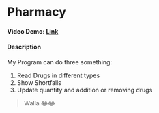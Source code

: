# Pharmacy
#### Video Demo: [Link](https://youtu.be/RH6V2-xF-vs)
#### Description

My Program can do three something:
1. Read Drugs in different types
2. Show Shortfalls
3. Update quantity and addition or removing drugs
   
> Walla 😂😂
